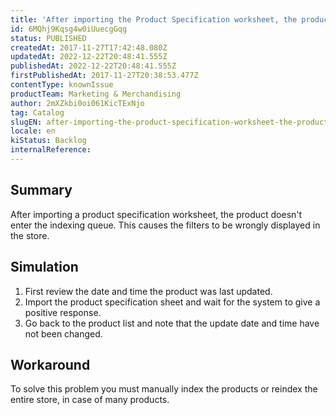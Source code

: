 ```yaml
---
title: 'After importing the Product Specification worksheet, the product is not indexed'
id: 6MQhj9Kqsg4w0iUuecgGqg
status: PUBLISHED
createdAt: 2017-11-27T17:42:48.080Z
updatedAt: 2022-12-22T20:48:41.555Z
publishedAt: 2022-12-22T20:48:41.555Z
firstPublishedAt: 2017-11-27T20:38:53.477Z
contentType: knownIssue
productTeam: Marketing & Merchandising
author: 2mXZkbi0oi061KicTExNjo
tag: Catalog
slugEN: after-importing-the-product-specification-worksheet-the-product-is-not-indexed
locale: en
kiStatus: Backlog
internalReference: 
---
```


## Summary

After importing a product specification worksheet, the product doesn't enter the indexing queue. This causes the filters to be wrongly displayed in the store.

## Simulation

1. First review the date and time the product was last updated.
2. Import the product specification sheet and wait for the system to give a positive response.
3. Go back to the product list and note that the update date and time have not been changed.

## Workaround

To solve this problem you must manually index the products or reindex the entire store, in case of many products.

